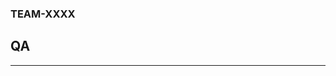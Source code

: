 
### TEAM-XXXX

<!-- Describe your changes, provide any additional context that may be needed by reviewers or future readers -->

## QA

<!-- Describe QA steps (specs, visually verified before and after change, etc), include screenshots of any UI changes. -->

<hr />
